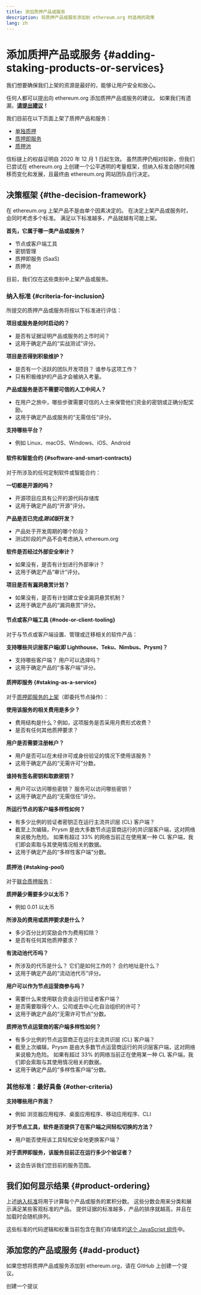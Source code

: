 ```yaml
---
title: 添加质押产品或服务
description: 将质押产品或服务添加到 ethereum.org 时适用的政策
lang: zh
---
```


# 添加质押产品或服务 \{#adding-staking-products-or-services}

我们想要确保我们上架的资源是最好的，能够让用户安全和放心。

任何人都可以提出向 ethereum.org 添加质押产品或服务的建议。 如果我们有遗漏，**[请提出建议](https://github.com/ethereum/ethereum-org-website/issues/new?assignees=&labels=feature+%3Asparkles%3A%2Ccontent+%3Afountain_pen%3A&template=suggest_staking_product.yaml&title=Suggest+a+staking+product+or+service)！**

我们目前在以下页面上架了质押产品和服务：

- [单独质押](/staking/solo/)
- [质押即服务](/staking/saas/)
- [质押池](/staking/pools/)

信标链上的权益证明自 2020 年 12 月 1 日起生效。 虽然质押仍相对较新，但我们已尝试在 ethereum.org 上创建一个公平透明的考量框架，但纳入标准会随时间推移而变化和发展，且最终由 ethereum.org 网站团队自行决定。

## 决策框架 \{#the-decision-framework}

在 ethereum.org 上架产品不是由单个因素决定的。 在决定上架产品或服务时，会同时考虑多个标准。 满足以下标准越多，产品就越有可能上架。

**首先，它属于哪一类产品或服务？**

- 节点或客户端工具
- 密钥管理
- 质押即服务 (SaaS)
- 质押池

目前，我们仅在这些类别中上架产品或服务。

### 纳入标准 \{#criteria-for-inclusion}

所提交的质押产品或服务将按以下标准进行评估：

**项目或服务是何时启动的？**

- 是否有证据证明产品或服务的上市时间？
- 这用于确定产品的“实战测试”评分。

**项目是否得到积极维护？**

- 是否有一个活跃的团队开发项目？ 谁参与这项工作？
- 只有积极维护的产品才会被纳入考量。

**产品或服务是否不需要可信的人工中间人？**

- 在用户之旅中，哪些步骤需要可信的人士来保管他们资金的密钥或正确分配奖励。
- 这用于确定产品或服务的“无需信任”评分。

**支持哪些平台？**

- 例如 Linux、macOS、Windows、iOS、Android

#### 软件和智能合约 \{#software-and-smart-contracts}

对于所涉及的任何定制软件或智能合约：

**一切都是开源的吗？**

- 开源项目应具有公开的源代码存储库
- 这用于确定产品的“开源”评分。

**产品是否已完成*测试版*开发？**

- 产品处于开发周期的哪个阶段？
- 测试阶段的产品不会考虑纳入 ethereum.org

**软件是否经过外部安全审计？**

- 如果没有，是否有计划进行外部审计？
- 这用于确定产品“审计”评分。

**项目是否有漏洞悬赏计划？**

- 如果没有，是否有计划建立安全漏洞悬赏机制？
- 这用于确定产品的“漏洞悬赏”评分。

#### 节点或客户端工具 \{#node-or-client-tooling}

对于与节点或客户端设置、管理或迁移相关的软件产品：

**支持哪些共识层客户端(即 Lighthouse、Teku、Nimbus、Prysm)？**

- 支持哪些客户端？ 用户可以选择吗？
- 这用于确定产品的“多客户端”评分。

#### 质押即服务 \{#staking-as-a-service}

对于[质押即服务的上架](/staking/saas/)（即委托节点操作）：

**使用该服务的相关费用是多少？**

- 费用结构是什么？例如，这项服务是否采用月费形式收费？
- 是否有任何其他质押要求？

**用户是否需要注册帐户？**

- 用户是否可以在未经许可或身份验证的情况下使用该服务？
- 这用于确定产品的“无需许可”分数。

**谁持有签名密钥和取款密钥？**

- 用户可以访问哪些密钥？ 服务可以访问哪些密钥？
- 这用于确定产品的“无需信任”评分。

**所运行节点的客户端多样性如何？**

- 有多少比例的验证者密钥正在运行主流共识层 (CL) 客户端？
- 截至上次编辑，Prysm 是由大多数节点运营商运行的共识层客户端，这对网络来说极为危险。 如果有超过 33% 的网络当前正在使用某一种 CL 客户端，我们即会索取与其使用情况相关的数据。
- 这用于确定产品的“多样性客户端”分数。

#### 质押池 \{#staking-pool}

对于[联合质押服务](/staking/pools/)：

**质押最少需要多少以太币？**

- 例如 0.01 以太币

**所涉及的费用或质押要求是什么？**

- 多少百分比的奖励会作为费用扣除？
- 是否有任何其他质押要求？

**有流动池代币吗？**

- 所涉及的代币是什么？ 它们是如何工作的？ 合约地址是什么？
- 这用于确定产品的“流动池代币”评分。

**用户可以作为节点运营商参与吗？**

- 需要什么来使用联合资金运行验证者客户端？
- 是否需要取得个人、公司或去中心化自治组织的许可？
- 这用于确定产品的“无需许可节点”分数。

**质押池节点运营商的客户端多样性如何？**

- 有多少比例的节点运营商正在运行主流共识层 (CL) 客户端？
- 截至上次编辑，Prysm 是由大多数节点运营商运行的共识层客户端，这对网络来说极为危险。 如果有超过 33% 的网络当前正在使用某一种 CL 客户端，我们即会索取与其使用情况相关的数据。
- 这用于确定产品的“多样性客户端”分数。

### 其他标准：最好具备 \{#other-criteria}

**支持哪些用户界面？**

- 例如 浏览器应用程序、桌面应用程序、移动应用程序、CLI

**对于节点工具，软件是否提供了在客户端之间轻松切换的方法？**

- 用户能否使用该工具轻松安全地更换客户端？

**对于质押即服务，该服务目前正在运行多少个验证者？**

- 这会告诉我们您目前的服务范围。

## 我们如何显示结果 \{#product-ordering}

上述[纳入标准](#criteria-for-inclusion)将用于计算每个产品或服务的累积分数。 这些分数会用来分类和展示满足某些客观标准的产品。 提供证据的标准越多，产品的排序就越高，并且在加载时会随机排列。

这些标准的代码逻辑和权重当前包含在我们存储库的[这个 JavaScript 组件](https://github.com/ethereum/ethereum-org-website/blob/dev/src/components/Staking/StakingProductsCardGrid.js#L350)中。

## 添加您的产品或服务 \{#add-product}

如果您想将质押产品或服务添加到 ethereum.org，请在 GitHub 上创建一个提议。

<ButtonLink to="https://github.com/ethereum/ethereum-org-website/issues/new?assignees=&labels=feature+%3Asparkles%3A%2Ccontent+%3Afountain_pen%3A&template=suggest_staking_product.yaml&title=Suggest+a+staking+product+or+service">
  创建一个提议
</ButtonLink>
